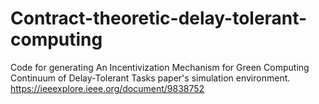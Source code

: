 # Contract-theoretic-delay-tolerant-computing
Code for generating An Incentivization Mechanism for Green Computing Continuum of Delay-Tolerant Tasks paper's simulation environment. https://ieeexplore.ieee.org/document/9838752
